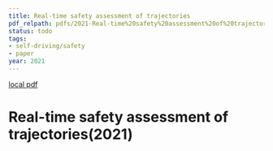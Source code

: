 ```yaml
---
title: Real-time safety assessment of trajectories
pdf_relpath: pdfs/2021-Real-time%20safety%20assessment%20of%20trajectories.pdf
status: todo
tags:
- self-driving/safety
- paper
year: 2021
---
```


[local pdf](../../../pdfs/2021-Real-time%20safety%20assessment%20of%20trajectories.pdf)

# Real-time safety assessment of trajectories(2021)
